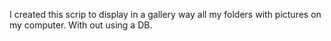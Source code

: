 I created this scrip to display in a gallery way all my folders with pictures on my computer. With out using a DB.

